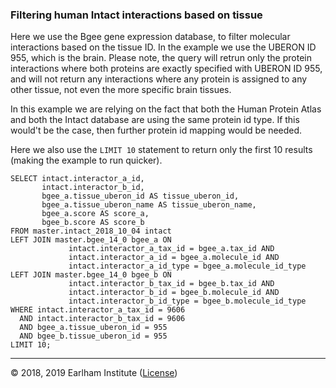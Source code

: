 
### Filtering human Intact interactions based on tissue

Here we use the Bgee gene expression database, to filter molecular interactions based on the tissue ID.
In the example we use the UBERON ID 955, which is the brain. Please note, the query will retrun only
the protein interactions where both proteins are exactly specified with UBERON ID 955, and will not 
return any interactions where any protein is assigned to any other tissue, not even the more specific
brain tissues.

In this example we are relying on the fact that both the Human Protein Atlas and both the Intact
database are using the same protein id type. If this would't be the case, then further protein id 
mapping would be needed.

Here we also use the `LIMIT 10` statement to return only the first 10 results (making the example to
run quicker).

```$sql
SELECT intact.interactor_a_id, 
       intact.interactor_b_id, 
       bgee_a.tissue_uberon_id AS tissue_uberon_id, 
       bgee_a.tissue_uberon_name AS tissue_uberon_name, 
       bgee_a.score AS score_a,
       bgee_b.score AS score_b
FROM master.intact_2018_10_04 intact
LEFT JOIN master.bgee_14_0 bgee_a ON 
             intact.interactor_a_tax_id = bgee_a.tax_id AND
             intact.interactor_a_id = bgee_a.molecule_id AND
             intact.interactor_a_id_type = bgee_a.molecule_id_type
LEFT JOIN master.bgee_14_0 bgee_b ON 
             intact.interactor_b_tax_id = bgee_b.tax_id AND
             intact.interactor_b_id = bgee_b.molecule_id AND
             intact.interactor_b_id_type = bgee_b.molecule_id_type
WHERE intact.interactor_a_tax_id = 9606 
  AND intact.interactor_b_tax_id = 9606
  AND bgee_a.tissue_uberon_id = 955
  AND bgee_b.tissue_uberon_id = 955
LIMIT 10;
```

---
© 2018, 2019 Earlham Institute ([License](../license.md))